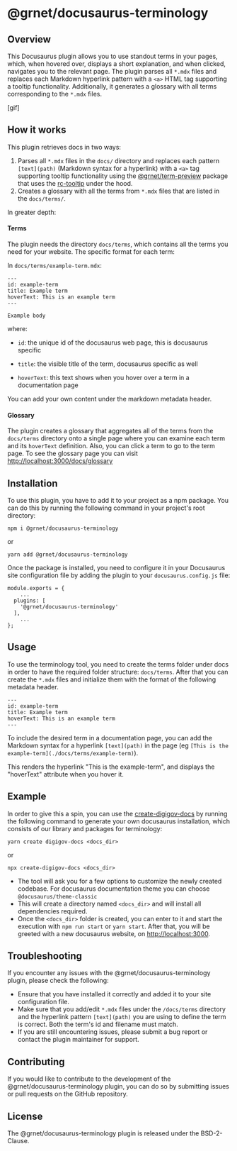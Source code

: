 # @grnet/docusaurus-terminology

## Overview

This Docusaurus plugin allows you to use standout terms in your pages, which, when hovered over, displays a short explanation, and when clicked, navigates you to the relevant page. The plugin parses all `*.mdx` files and replaces each Markdown hyperlink pattern with a `<a>` HTML tag supporting a tooltip functionality. Additionally, it generates a glossary with all terms corresponding to the `*.mdx` files.

[gif]

## How it works
This plugin retrieves docs in two ways:

1. Parses all `*.mdx` files in the `docs/` directory and replaces each pattern `[text](path)` (Markdown syntax for a hyperlink) with a `<a>` tag supporting tooltip functionality using the [@grnet/term-preview](https://www.npmjs.com/package/@grnet/docusaurus-term-preview) package that uses the [rc-tooltip](https://www.npmjs.com/package/rc-tooltip) under the hood.
2. Creates a glossary with all the terms from `*.mdx` files that are listed in the `docs/terms/`.

In greater depth:

#### Terms

The plugin needs the directory `docs/terms`, which contains all the terms you need for your website. The specific format for each term:

In `docs/terms/example-term.mdx`:
```
---
id: example-term
title: Example term
hoverText: This is an example term
---

Example body
```
where:

* `id`: the unique id of the docusaurus web page, this is docusaurus specific

* `title`: the visible title of the term, docusaurus specific as well

* `hoverText`: this text shows when you hover over a term in a documentation page

You can add your own content under the markdown metadata header.

#### Glossary

The plugin creates a glossary that aggregates all of the terms from the `docs/terms` directory onto a single page where you can examine each term and its `hoverText` definition. Also, you can click a term to go to the term page. To see the glossary page you can visit [http://localhost:3000/docs/glossary](http://localhost:3000/docs/glossary)

## Installation

To use this plugin, you have to add it to your project as a npm package. You can do this by running the following command in your project's root directory:

```
npm i @grnet/docusaurus-terminology
```

or

```
yarn add @grnet/docusaurus-terminology
```

Once the package is installed, you need to configure it in your Docusaurus site configuration file by adding the plugin to your `docusaurus.config.js` file:

```
module.exports = {
    ...
  plugins: [
    '@grnet/docusaurus-terminology'
  ],
    ...
};
```

## Usage

To use the terminology tool, you need to create the terms folder under docs in order to have the required folder structure: `docs/terms`. After that you can create the `*.mdx` files and initialize them with the format of the following metadata header.

```
---
id: example-term
title: Example term
hoverText: This is an example term
---
```

To include the desired term in a documentation page, you can add the Markdown syntax for a hyperlink `[text](path)` in the page (eg `[This is the example-term](./docs/terms/example-term)`).

This renders the hyperlink "This is the example-term", and displays the "hoverText" attribute when you hover it.

## Example

In order to give this a spin, you can use the [create-digigov-docs](https://www.npmjs.com/package/create-digigov-docs) by running the following command to generate your own docusaurus installation, which consists of our library and packages for terminology:

```
yarn create digigov-docs <docs_dir>
```

or

```
npx create-digigov-docs <docs_dir>
```

* The tool will ask you for a few options to customize the newly created codebase. For docusaurus documentation theme you can choose `@docusaurus/theme-classic`
* This will create a directory named `<docs_dir>` and will install all dependencies required.
* Once the `<docs_dir>` folder is created, you can enter to it and start the execution with `npm run start` or `yarn start`. After that, you will be greeted with a new docusaurus website, on [http://localhost:3000](http://localhost:3000).

## Troubleshooting

If you encounter any issues with the @grnet/docusaurus-terminology plugin, please check the following:
* Ensure that you have installed it correctly and added it to your site configuration file.
* Make sure that you add/edit `*.mdx` files under the `/docs/terms` directory and the hyperlink pattern `[text](path)` you are using to define the term is correct. Both the term's id and filename must match.
* If you are still encountering issues, please submit a bug report or contact the plugin maintainer for support.

## Contributing

If you would like to contribute to the development of the @grnet/docusaurus-terminology plugin, you can do so by submitting issues or pull requests on the GitHub repository.

## License

The @grnet/docusaurus-terminology plugin is released under the BSD-2-Clause.

